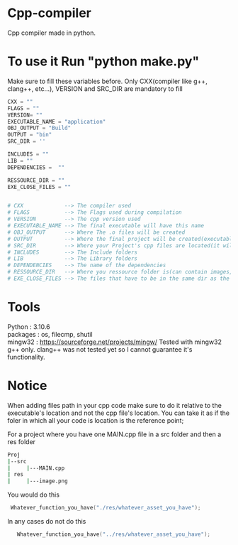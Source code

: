 # Cpp-compiler
Cpp compiler made in python.


# To use it Run "python make.py"

Make sure to fill these variables before. Only CXX(compiler like g++, clang++, etc...), VERSION and SRC_DIR are mandatory to fill

``` python
CXX = ""
FLAGS = ""
VERSION= ""
EXECUTABLE_NAME = "application"
OBJ_OUTPUT = "Build"
OUTPUT = "bin"
SRC_DIR = ''

INCLUDES = ""
LIB = ""
DEPENDENCIES =  ""

RESSOURCE_DIR = ""
EXE_CLOSE_FILES = ""


# CXX             --> The compiler used
# FLAGS           --> The Flags used during compilation
# VERSION         --> The cpp version used
# EXECUTABLE_NAME --> The final executable will have this name
# OBJ_OUTPUT      --> Where The .o files will be created
# OUTPUT          --> Where the final project will be created(executable + ressources + close files(.dll, .a, etc...))
# SRC_DIR         --> Where your Project's cpp files are located(it will also look in subdirectories)
# INCLUDES        --> The Include folders
# LIB             --> The Library folders
# DEPENDENCIES    --> The name of the dependencies
# RESSOURCE_DIR   --> Where you ressource folder is(can contain images, fonts, etc...)
# EXE_CLOSE_FILES --> The files that have to be in the same dir as the executable like .dll files or others

```


# Tools

Python : 3.10.6                                                                                                                          
packages : os, filecmp, shutil   
mingw32 : https://sourceforge.net/projects/mingw/
Tested with mingw32 g++ only. clang++ was not tested yet so I cannot guarantee it's functionality. 


# Notice

When adding files path in your cpp code make sure to do it relative to the executable's location and not the cpp file's location. You can take it as if the foler in which all your code is location is the reference point;

For a project where you have one  MAIN.cpp file in a src folder and then a res folder

``` bash
Proj
|--src 
|     |---MAIN.cpp
| res 
|     |---image.png

```

  You would do this
  
 ``` cpp
  Whatever_function_you_have("./res/whatever_asset_you_have");
 ```
 
  In any cases do not do this
  
 ``` cpp
    Whatever_function_you_have("../res/whatever_asset_you_have");
 ```
